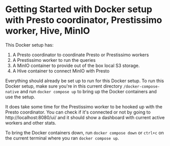 # Getting Started with Docker setup with Presto coordinator, Prestissimo worker, Hive, MinIO

This Docker setup has:
1. A Presto coordinator to coordinate Presto or Prestissimo workers
2. A Prestissimo worker to run the queries
1. A MinIO container to provide out of the box local S3 storage. 
2. A Hive container to connect MinIO with Presto

Everything should already be set up to run for this Docker setup. To run this Docker setup, make sure you're in this current directory `/docker-compose-native` and run `docker compose up` to bring up the Docker containers and use the setup. 

It does take some time for the Prestissimo worker to be hooked up with the Presto coordinator. You can check if it's connected or not by going to http://localhost:8080/ui/ and it should show a dashboard with current active workers and other stats.

To bring the Docker containers down, run `docker compose down` or `ctrl+c` on the current terminal where you ran `docker compose up`.